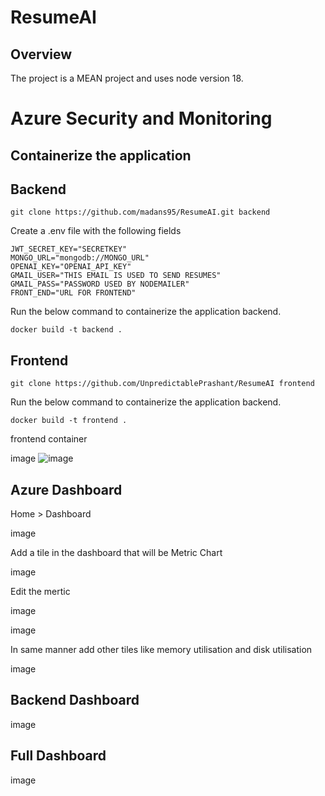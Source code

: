 # ResumeAI

## Overview

The project is a MEAN project and uses node version 18.

# Azure Security and Monitoring
## Containerize the application
## Backend
```
git clone https://github.com/madans95/ResumeAI.git backend
```
Create a .env file with the following fields
```
JWT_SECRET_KEY="SECRETKEY"
MONGO_URL="mongodb://MONGO_URL"
OPENAI_KEY="OPENAI_API_KEY"
GMAIL_USER="THIS EMAIL IS USED TO SEND RESUMES"
GMAIL_PASS="PASSWORD USED BY NODEMAILER"
FRONT_END="URL FOR FRONTEND"
```
Run the below command to containerize the application backend.
```
docker build -t backend .
```
## Frontend
```
git clone https://github.com/UnpredictablePrashant/ResumeAI frontend
```
Run the below command to containerize the application backend.
```
docker build -t frontend .
```
frontend container

image
![image](https://github.com/madans95/ResumeAI/assets/49802479/0b934a2f-e72c-453e-88d7-892b60139cf0)


## Azure Dashboard
Home > Dashboard

image

Add a tile in the dashboard that will be Metric Chart

image

Edit the mertic

image

image

In same manner add other tiles like memory utilisation and disk utilisation

image

## Backend Dashboard
image

## Full Dashboard
image
